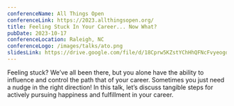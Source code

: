```yaml
---
conferenceName: All Things Open
conferenceLink: https://2023.allthingsopen.org/
title: Feeling Stuck In Your Career... Now What?
pubDate: 2023-10-17
conferenceLocation: Raleigh, NC
conferenceLogo: /images/talks/ato.png
slidesLink: https://drive.google.com/file/d/18Cprw5KZstYChHhQFNcFvyeogdyBDCKS/view?usp=sharing
---
```


Feeling stuck? We’ve all been there, but you alone have the ability to influence and control the path that of your career. Sometimes you just need a nudge in the right direction! In this talk, let’s discuss tangible steps for actively pursuing happiness and fulfillment in your career.
